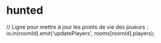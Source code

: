 # hunted


// Ligne pour mettre à jour les points de vie des joueurs :
io.in(roomId).emit('updatePlayers', rooms[roomId].players);